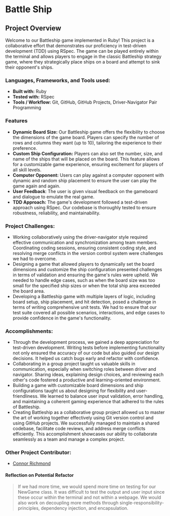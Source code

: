 # Battle Ship

## Project Overview 
Welcome to our Battleship game implemented in Ruby! This project is a collaborative effort that demonstrates our proficiency in test-driven development (TDD) using RSpec. The game can be played entirely within the terminal and allows players to engage in the classic Battleship strategy game, where they strategically place ships on a board and attempt to sink their opponent's ships.

### Languages, Frameworks, and Tools used:
- **Built with:** Ruby
- **Tested with:** RSpec
- **Tools / Workflow:** Git, GitHub, GitHub Projects, Driver-Navigator Pair Programming

### Features
- **Dynamic Board Size:** Our Battleship game offers the flexibility to choose the dimensions of the game board. Players can specify the number of rows and columns they want (up to 10), tailoring the experience to their preference.
- **Custom Ship Configuration:** Players can also set the number, size, and name of the ships that will be placed on the board. This feature allows for a customizable game experience, ensuring excitement for players of all skill levels.
- **Computer Opponent:** Users can play against a computer opponent with dynamic and random ship placement to ensure the user can play the game again and again.
- **User Feedback**: The user is given visual feedback on the gameboard and dialogue to emulate the real game.
- **TDD Approach:** The game's development followed a test-driven approach using RSpec. Our codebase is thoroughly tested to ensure robustness, reliability, and maintainability.

### Project Challenges:
- Working collaboratively using the driver-navigator style required effective communication and synchronization among team members. Coordinating coding sessions, ensuring consistent coding style, and resolving merge conflicts in the version control system were challenges we had to overcome.
- Designing a game that allowed players to dynamically set the board dimensions and customize the ship configuration presented challenges in terms of validation and ensuring the game's rules were upheld. We needed to handle edge cases, such as when the board size was too small for the specified ship sizes or when the total ship area exceeded the board area.
- Developing a Battleship game with multiple layers of logic, including board setup, ship placement, and hit detection, posed a challenge in terms of writing comprehensive unit tests. We had to ensure that our test suite covered all possible scenarios, interactions, and edge cases to provide confidence in the game's functionality.

### Accomplishments:
- Through the development process, we gained a deep appreciation for test-driven development. Writing tests before implementing functionality not only ensured the accuracy of our code but also guided our design decisions. It helped us catch bugs early and refactor with confidence.
- Collaborating in a group project taught us valuable skills in communication, especially when switching roles between driver and navigator. Sharing ideas, explaining design choices, and reviewing each other's code fostered a productive and learning-oriented environment.
- Building a game with customizable board dimensions and ship configurations taught us about designing for flexibility and user-friendliness. We learned to balance user input validation, error handling, and maintaining a coherent gaming experience that adhered to the rules of Battleship.
- Creating Battleship as a collaborative group project allowed us to master the art of working together effectively using Git version control and using GitHub projects. We successfully managed to maintain a shared codebase, facilitate code reviews, and address merge conflicts efficiently. This accomplishment showcases our ability to collaborate seamlessly as a team and manage a complex project.

### Other Project Contributor: 
- [Connor Richmond](https://github.com/ConnorRichmond)

#### Reflection on Potential Refactor
> If we had more time, we would spend more time on testing for our NewGame class. It was difficult to test the output and user input since these occur within the terminal and not within a webpage. We would also work on decoupling more methods through single-responsibility-principles, dependency injection, and encapsulation.
